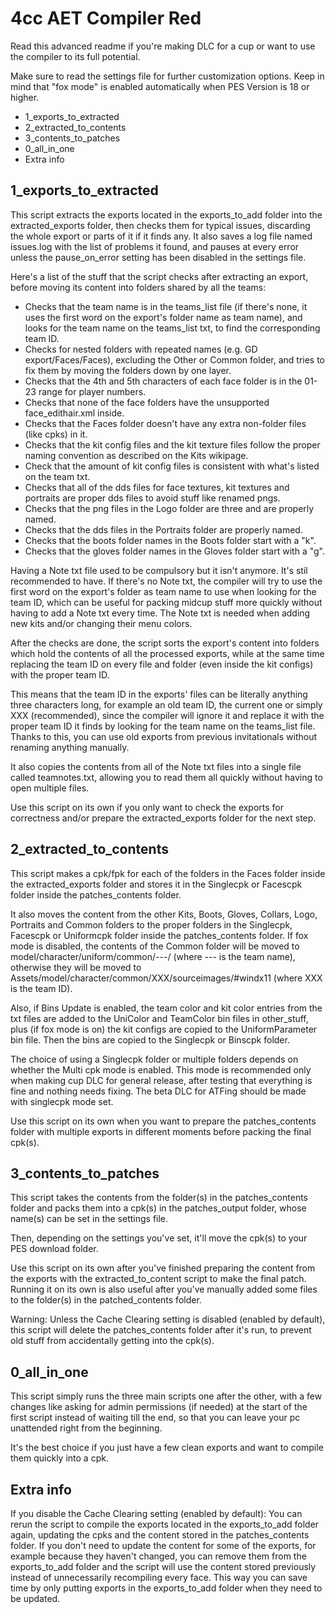 # 4cc AET Compiler Red
Read this advanced readme if you're making DLC for a cup or want to use the
compiler to its full potential.

Make sure to read the settings file for further customization options.
Keep in mind that "fox mode" is enabled automatically when PES Version is 18 or
higher.

- 1_exports_to_extracted
- 2_extracted_to_contents
- 3_contents_to_patches
- 0_all_in_one
- Extra info


## 1_exports_to_extracted

This script extracts the exports located in the exports_to_add folder into the
extracted_exports folder, then checks them for typical issues, discarding the
whole export or parts of it if it finds any.
It also saves a log file named issues.log with the list of problems it found,
and pauses at every error unless the pause_on_error setting has been disabled
in the settings file.

Here's a list of the stuff that the script checks after extracting an export,
before moving its content into folders shared by all the teams:
- Checks that the team name is in the teams_list file (if there's none, it uses
  the first word on the export's folder name as team name), and looks for the
  team name on the teams_list txt, to find the corresponding team ID.
- Checks for nested folders with repeated names (e.g. GD export/Faces/Faces),
  excluding the Other or Common folder, and tries to fix them by moving the
  folders down by one layer.
- Checks that the 4th and 5th characters of each face folder is in the 01-23
  range for player numbers.
- Checks that none of the face folders have the unsupported face_edithair.xml
  inside.
- Checks that the Faces folder doesn't have any extra non-folder files
  (like cpks) in it.
- Checks that the kit config files and the kit texture files follow the proper
  naming convention as described on the Kits wikipage.
- Check that the amount of kit config files is consistent with what's listed on
  the team txt.
- Checks that all of the dds files for face textures, kit textures and
  portraits are proper dds files to avoid stuff like renamed pngs.
- Checks that the png files in the Logo folder are three and are
  properly named.
- Checks that the dds files in the Portraits folder are properly named.
- Checks that the boots folder names in the Boots folder start with a "k".
- Checks that the gloves folder names in the Gloves folder start with a "g".

Having a Note txt file used to be compulsory but it isn't anymore. It's stil
recommended to have.
If there's no Note txt, the compiler will try to use the first word on the
export's folder as team name to use when looking for the team ID, which can be
useful for packing midcup stuff more quickly without having to add a Note txt
every time.
The Note txt is needed when adding new kits and/or changing their menu colors.

After the checks are done, the script sorts the export's content into folders
which hold the contents of all the processed exports, while at the same time
replacing the team ID on every file and folder (even inside the kit configs)
with the proper team ID.

This means that the team ID in the exports' files can be literally anything
three characters long, for example an old team ID, the current one or simply
XXX (recommended), since the compiler will ignore it and replace it with the
proper team ID it finds by looking for the team name on the teams_list file.
Thanks to this, you can use old exports from previous invitationals without
renaming anything manually.

It also copies the contents from all of the Note txt files into a single file
called teamnotes.txt, allowing you to read them all quickly without having
to open multiple files.

Use this script on its own if you only want to check the exports for
correctness and/or prepare the extracted_exports folder for the next step.


## 2_extracted_to_contents

This script makes a cpk/fpk for each of the folders in the Faces folder inside
the extracted_exports folder and stores it in the Singlecpk or Facescpk folder
inside the patches_contents folder.

It also moves the content from the other Kits, Boots, Gloves, Collars, Logo,
Portraits and Common folders to the proper folders in the Singlecpk, Facescpk
or Uniformcpk folder inside the patches_contents folder.
If fox mode is disabled, the contents of the Common folder will be moved to
  model/character/uniform/common/---/ (where --- is the team name),
otherwise they will be moved to
  Assets/model/character/common/XXX/sourceimages/#windx11 (where XXX is the
  team ID).

Also, if Bins Update is enabled, the team color and kit color entries from the
txt files are added to the UniColor and TeamColor bin files in other_stuff, plus
(if fox mode is on) the kit configs are copied to the UniformParameter bin file.
Then the bins are copied to the Singlecpk or Binscpk folder.

The choice of using a Singlecpk folder or multiple folders depends on whether
the Multi cpk mode is enabled. This mode is recommended only when making cup DLC
for general release, after testing that everything is fine and nothing needs
fixing. The beta DLC for ATFing should be made with singlecpk mode set.

Use this script on its own when you want to prepare the patches_contents folder
with multiple exports in different moments before packing the final cpk(s).


## 3_contents_to_patches

This script takes the contents from the folder(s) in the patches_contents folder
and packs them into a cpk(s) in the patches_output folder, whose name(s) can be
set in the settings file.

Then, depending on the settings you've set, it'll move the cpk(s) to your PES
download folder.

Use this script on its own after you've finished preparing the content from the
exports with the extracted_to_content script to make the final patch.
Running it on its own is also useful after you've manually added some files to
the folder(s) in the patched_contents folder.

Warning: Unless the Cache Clearing setting is disabled (enabled by default),
this script will delete the patches_contents folder after it's run, to prevent
old stuff from accidentally getting into the cpk(s).


## 0_all_in_one

This script simply runs the three main scripts one after the other, with a few
changes like asking for admin permissions (if needed) at the start of the first
script instead of waiting till the end, so that you can leave your pc unattended
right from the beginning.

It's the best choice if you just have a few clean exports and want to compile
them quickly into a cpk.


## Extra info

If you disable the Cache Clearing setting (enabled by default):
You can rerun the script to compile the exports located in the exports_to_add
folder again, updating the cpks and the content stored in the patches_contents
folder.
If you don't need to update the content for some of the exports, for example
because they haven't changed, you can remove them from the exports_to_add folder
and the script will use the content stored previously instead of unnecessarily
recompiling every face. This way you can save time by only putting exports in
the exports_to_add folder when they need to be updated.
